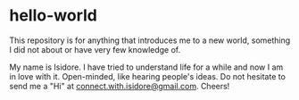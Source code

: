 # hello-world
This repository is for anything that introduces me to a new world, something I did not about or have very few knowledge of.

My name is Isidore. I have tried to understand life for a while and now I am in love with it. Open-minded, like hearing people's ideas. Do not hesitate to send me a "Hi" at connect.with.isidore@gmail.com. Cheers!
